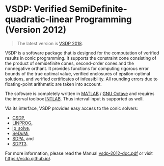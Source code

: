 # VSDP: Verified SemiDefinite-quadratic-linear Programming (Version 2012)

> The latest version is [VSDP 2018](https://github.com/vsdp/vsdp-2018).

VSDP is a software package that is designed for the computation of verified
results in conic programming.  It supports the constraint cone consisting of the
product of semidefinite cones, second-order cones and the nonnegative orthant.
It provides functions for computing rigorous error bounds of the true optimal
value, verified enclosures of epsilon-optimal  solutions, and verified
certificates of infeasibility.  All rounding errors due to floating-point
arithmetic are taken into account.

The software is completely written in [MATLAB](https://www.mathworks.com) /
[GNU Octave](https://www.gnu.org/software/octave) and requires the interval
toolbox [INTLAB](http://www.ti3.tuhh.de/rump/intlab).  Thus interval input is
supported as well.

Via its interface, VSDP provides easy access to the conic solvers:
- [CSDP](https://projects.coin-or.org/Csdp),
- [LINPROG](https://www.mathworks.com/help/optim/ug/linprog.html),
- [lp_solve](https://lpsolve.sourceforge.io),
- [SeDuMi](https://github.com/sqlp/sedumi),
- [SDPA](https://sdpa.sourceforge.io), and
- [SDPT3](https://github.com/sqlp/sdpt3).

For more information, please read the Manual
[vsdp-2012-doc.pdf](https://github.com/vsdp/vsdp-2012/raw/master/doc/vsdp-2012-doc.pdf)
or visit <https://vsdp.github.io/>.
